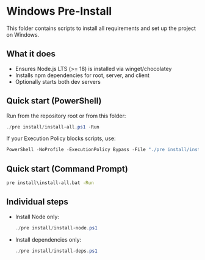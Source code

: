 # Windows Pre-Install

This folder contains scripts to install all requirements and set up the project on Windows.

## What it does
- Ensures Node.js LTS (>= 18) is installed via winget/chocolatey
- Installs npm dependencies for root, server, and client
- Optionally starts both dev servers

## Quick start (PowerShell)
Run from the repository root or from this folder:

```powershell
./pre install/install-all.ps1 -Run
```

If your Execution Policy blocks scripts, use:
```powershell
PowerShell -NoProfile -ExecutionPolicy Bypass -File "./pre install/install-all.ps1" -Run
```

## Quick start (Command Prompt)
```bat
pre install\install-all.bat -Run
```

## Individual steps
- Install Node only:
  ```powershell
  ./pre install/install-node.ps1
  ```
- Install dependencies only:
  ```powershell
  ./pre install/install-deps.ps1
  ```